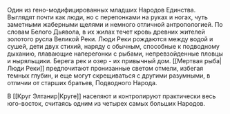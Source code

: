 Один из гено-модифицированных младших Народов Единства. Выглядят почти как люди, но с перепонками на руках и ногах, чуть заметными жаберными щелями и немного отличной антропологией. По словам Белого Дьявола, в их жилах течет кровь древних жителей золотого русла Великой Реки. Люди Реки рождаются между водой и сушей, дети двух стихий, наряду с обычным, способные к подводному дыханию, плавающие наперегонки с рыбами, непревзойденные пловцы и ныряльщики. Берега рек и озер - их привычный дом. [[Мертвая рыба|Люди Реки]] предпочитают пронизанные светом отмели, избегая темных глубин, и еще могут скрещиваться с другими разумными, в отличии от старших братьев, Подводного Народа. 

В [[Круг Элтанир|Круге]] населяют и контролируют практически весь юго-восток, считаясь одним из четырех самых больших Народов.